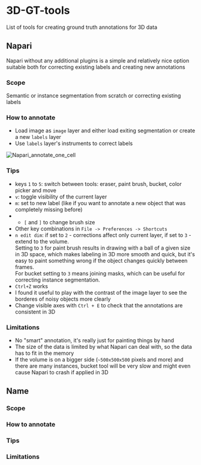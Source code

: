 # 3D-GT-tools
List of tools for creating ground truth annotations for 3D data

## Napari

Napari without any additional plugins is a simple and relatively nice option suitable both for correcting existing labels and creating new annotations

### Scope
Semantic or instance segmentation from scratch or correcting existing labels

### How to annotate 
- Load image as `image` layer and either load exiting segmentation or create a new `labels` layer
- Use `labels` layer's instruments to correct labels

![Napari_annotate_one_cell](https://github.com/kreshuklab/3D-GT-tools/assets/89460016/28fbcb01-7163-4917-b989-7ce51522c5a0)


### Tips
- keys `1` to `5`: switch between tools: eraser, paint brush, bucket, color picker and move
- `v`: toggle visibility of the current layer
- `m`: set to new label (like if you want to annotate a new object that was completely missing before)
- - `[` and `]` to change brush size
- Other key combinations in `File -> Preferences -> Shortcuts`
- `n edit dim`: if set to `2` - corrections affect only current layer, if set to `3` - extend to the volume.   
  Setting to `3` for paint brush results in drawing with a ball of a given size in 3D space, which makes labeling in 3D more smooth and quick, but it's easy to paint something wrong if the object changes quickly between frames.  
  For bucket setting to `3` means joining masks, which can be useful for correcting instance segmentation.
- `Ctrl+Z` works
- I found it useful to play with the contrast of the image layer to see the borderes of noisy objects more clearly
- Change visible axes with `Ctrl + E` to check that the annotations are consistent in 3D


### Limitations
- No "smart" annotation, it's really just for painting things by hand
- The size of the data is limited by what Napari can deal with, so the data has to fit in the memory
- If the volume is on a bigger side (`~500x500x500` pixels and more) and there are many instances, bucket tool will be very slow and might even cause Napari to crash if applied in 3D



## Name

### Scope

### How to annotate 

### Tips

### Limitations
